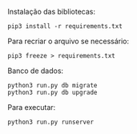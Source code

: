 Instalação das bibliotecas:

    pip3 install -r requirements.txt

Para recriar o arquivo se necessário:

    pip3 freeze > requirements.txt

Banco de dados:

    python3 run.py db migrate
    python3 run.py db upgrade
    
Para executar:

    python3 run.py runserver

